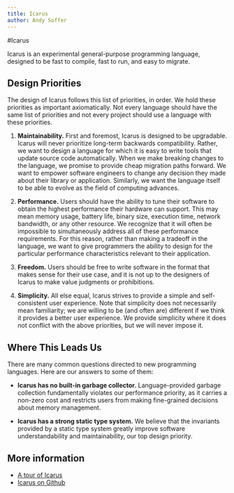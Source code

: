 ```yaml
---
title: Icarus
author: Andy Soffer
---
```


#Icarus

Icarus is an experimental general-purpose programming language, designed to be
fast to compile, fast to run, and easy to migrate.

## Design Priorities

The design of Icarus follows this list of priorities, in order. We hold
these priorities as important axiomatically. Not every language should have the
same list of priorities and not every project should use a language with these
priorities.

1. **Maintainability.** First and foremost, Icarus is designed to be upgradable.
Icarus will never prioritize long-term backwards compatibility. Rather, we want
to design a language for which it is easy to write tools that update source
code automatically.
When we make breaking changes to the language, we promise to provide cheap
migration paths forward.
We want to empower software engineers to change any decision they made about
their library or application. Similarly, we want the language itself to be able
to evolve as the field of computing advances.

1. **Performance.** Users should have the ability to tune their software to
obtain the highest performance their hardware can support.
This may mean memory usage, battery life, binary size, execution time, network
bandwidth, or any other resource. We recognize that it will often be impossible
to simultaneously address all of these performance requirements. For this
reason, rather than making a tradeoff in the language, we want to give
programmers the ability to design for the particular performance characteristics
relevant to their application.

1. **Freedom.** Users should be free to write software in the format that makes
sense for their use case, and it is not up to the designers of Icarus to make
value judgments or prohibitions.

1. **Simplicity.** All else equal, Icarus strives to provide a simple and
self-consistent user experience. Note that simplicity does not necessarily mean
familiarity; we are willing to be (and often are) different if we think it 
provides a better user experience. We provide simplicity where it does not
conflict with the above priorities, but we will never impose it.

## Where This Leads Us

There are many common questions directed to new programming languages.
Here are our answers to some of them:

* **Icarus has no built-in garbage collector.**
Language-provided garbage collection fundamentally violates our performance
priority, as it carries a non-zero cost and restricts users from making
fine-grained decisions about memory management.

* **Icarus has a strong static type system.**
We believe that the invariants provided by a static type system greatly improve
software understandability and maintainability, our top design priority.

## More information

* [A tour of Icarus](tour)
* [Icarus on Github](https://github.com/asoffer/Icarus)

